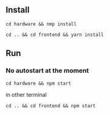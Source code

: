 ## Install

`cd hardware && nmp install`

`cd .. && cd frontend && yarn install`

## Run

### No autostart at the moment 

`cd hardware && npm start`

in other terminal

`cd .. && cd frontend && npm start`